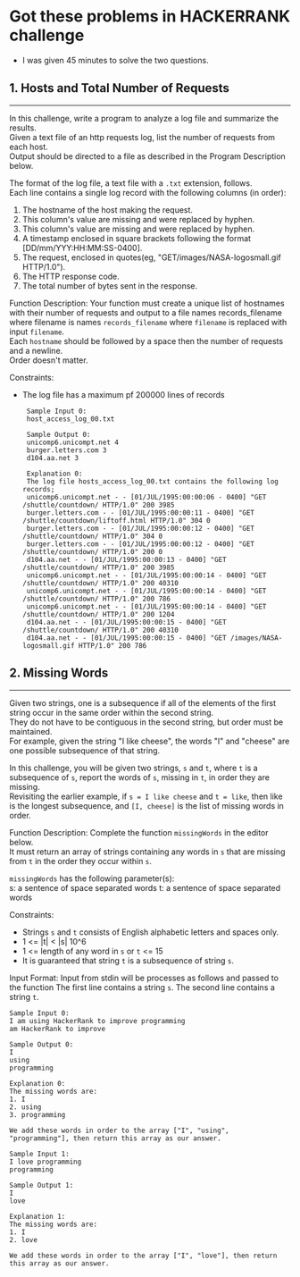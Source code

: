 # Got these problems in HACKERRANK challenge

- I was given 45 minutes to solve the two questions.    


## 1. Hosts and Total Number of Requests
-----
In this challenge, write a program to analyze a log file and summarize the results.   
Given a text file of an http requests log, list the number of requests from each host.  
Output should be directed to a file as described in the Program Description below.

The format of the log file, a text file with a `.txt` extension, follows.     
Each line contains a single log record with the following columns (in order):     
1. The hostname of the host making the request.    
2. This column's value are missing and were replaced by hyphen.   
3. This column's value are missing and were replaced by hyphen.   
4. A timestamp enclosed in square brackets following the format [DD/mm/YYY:HH:MM:SS-0400].   
5. The request, enclosed in quotes(eg, "GET/images/NASA-logosmall.gif HTTP/1.0").  
6. The HTTP response code.  
7. The total number of bytes sent in the response.  


Function Description:
Your function must create a unique list of hostnames with their number of requests and output to a file names records_filename where filename is names `records_filename` where `filename` is replaced with input `filename`.   
Each `hostname` should be followed by a space then the number of requests and a newline.  
Order doesn't matter.
  

   
Constraints:  
 - The log file has a maximum pf 200000 lines of records
 
		Sample Input 0:
		host_access_log_00.txt
		
		Sample Output 0:
		unicomp6.unicompt.net 4
		burger.letters.com 3
		d104.aa.net 3
		
		Explanation 0:
		The log file hosts_access_log_00.txt contains the following log records;
		unicomp6.unicompt.net - - [01/JUL/1995:00:00:06 - 0400] "GET /shuttle/countdown/ HTTP/1.0" 200 3985 
		burger.letters.com - - [01/JUL/1995:00:00:11 - 0400] "GET /shuttle/countdown/liftoff.html HTTP/1.0" 304 0
		burger.letters.com - - [01/JUL/1995:00:00:12 - 0400] "GET /shuttle/countdown/ HTTP/1.0" 304 0
		burger.letters.com - - [01/JUL/1995:00:00:12 - 0400] "GET /shuttle/countdown/ HTTP/1.0" 200 0
		d104.aa.net - - [01/JUL/1995:00:00:13 - 0400] "GET /shuttle/countdown/ HTTP/1.0" 200 3985 
		unicomp6.unicompt.net - - [01/JUL/1995:00:00:14 - 0400] "GET /shuttle/countdown/ HTTP/1.0" 200 40310 
		unicomp6.unicompt.net - - [01/JUL/1995:00:00:14 - 0400] "GET /shuttle/countdown/ HTTP/1.0" 200 786 
		unicomp6.unicompt.net - - [01/JUL/1995:00:00:14 - 0400] "GET /shuttle/countdown/ HTTP/1.0" 200 1204 
		d104.aa.net - - [01/JUL/1995:00:00:15 - 0400] "GET /shuttle/countdown/ HTTP/1.0" 200 40310 
		d104.aa.net - - [01/JUL/1995:00:00:15 - 0400] "GET /images/NASA-logosmall.gif HTTP/1.0" 200 786 


## 2. Missing Words
-----
Given two strings, one is a subsequence if all of the elements of the first string occur in the same order within the second string.  
They do not have to be contiguous in the second string, but order must be maintained.  
For example, given the string "I like cheese", the words "I" and "cheese" are one possible subsequence of that string.

In this challenge, you will be given two strings, `s` and `t`, where `t` is a subsequence of `s`, report the words of `s`, missing in `t`, in order they are missing.  
Revisiting the earlier example, if `s = I like cheese` and `t = like`, then like is the longest subsequence, and `[I, cheese]` is the list of missing words in order.   

		
Function Description:
Complete the function `missingWords` in the editor below.   
It must return an array of strings containing any words in `s` that are missing from `t` in the order they occur within `s`.

`missingWords` has the following parameter(s):      
   s: a sentence of space separated words
   t: a sentence of space separated words
   
Constraints:  
 - Strings `s` and `t` consists of English alphabetic letters and spaces only. 
 - 1 <= |t| < |s| 10^6
 - 1 <= length of any word in `s` or `t` <= 15
 - It is guaranteed that string `t` is a subsequence of string `s`.
 
Input Format:
Input from stdin will be processes as follows and passed to the function
The first line contains a string `s`.
The second line contains a string `t`.

	Sample Input 0:
	I am using HackerRank to improve programming
	am HackerRank to improve
	
	Sample Output 0:
	I
	using
	programming
	
	Explanation 0:
	The missing words are:
	1. I
	2. using
	3. programming
	
	We add these words in order to the array ["I", "using", "programming"], then return this array as our answer. 
	
	Sample Input 1:
	I love programming
	programming
	
	Sample Output 1:
	I
	love
	
	Explanation 1:
	The missing words are:
	1. I
	2. love
	
	We add these words in order to the array ["I", "love"], then return this array as our answer. 
	
